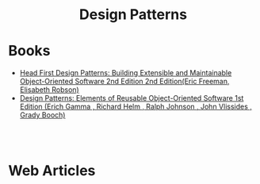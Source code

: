 <h1 align="center">
Design Patterns
</h1>

# Books

* [Head First Design Patterns: Building Extensible and Maintainable Object-Oriented Software 2nd Edition 2nd Edition(Eric Freeman, Elisabeth Robson)](head-first-design-patterns-eric-freeman.md)
* [Design Patterns: Elements of Reusable Object-Oriented Software 1st Edition (Erich Gamma , Richard Helm , Ralph Johnson , John Vlissides , Grady Booch)](design-patterns-elements-of-reusable-object-oriented-software.md)




<br><br>

# Web Articles 


<br>